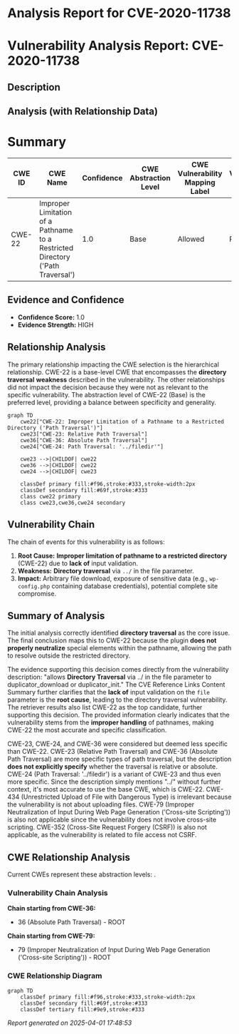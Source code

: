 # Analysis Report for CVE-2020-11738

# Vulnerability Analysis Report: CVE-2020-11738

## Description



## Analysis (with Relationship Data)

# Summary
| CWE ID | CWE Name | Confidence | CWE Abstraction Level | CWE Vulnerability Mapping Label | CWE-Vulnerability Mapping Notes |
|---|---|---|---|---|---|
| CWE-22 | Improper Limitation of a Pathname to a Restricted Directory ('Path Traversal') | 1.0 | Base | Allowed | Primary CWE |

## Evidence and Confidence

*   **Confidence Score:** 1.0
*   **Evidence Strength:** HIGH

## Relationship Analysis
The primary relationship impacting the CWE selection is the hierarchical relationship. CWE-22 is a base-level CWE that encompasses the **directory traversal** **weakness** described in the vulnerability. The other relationships did not impact the decision because they were not as relevant to the specific vulnerability. The abstraction level of CWE-22 (Base) is the preferred level, providing a balance between specificity and generality.

```mermaid
graph TD
    cwe22["CWE-22: Improper Limitation of a Pathname to a Restricted Directory ('Path Traversal')"]
    cwe23["CWE-23: Relative Path Traversal"]
    cwe36["CWE-36: Absolute Path Traversal"]
    cwe24["CWE-24: Path Traversal: '../filedir'"]

    cwe23 -->|CHILDOF| cwe22
    cwe36 -->|CHILDOF| cwe22
    cwe24 -->|CHILDOF| cwe23
    
    classDef primary fill:#f96,stroke:#333,stroke-width:2px
    classDef secondary fill:#69f,stroke:#333
    class cwe22 primary
    class cwe23,cwe36,cwe24 secondary
```

## Vulnerability Chain
The chain of events for this vulnerability is as follows:
1.  **Root Cause:** **Improper limitation of pathname to a restricted directory** (CWE-22) due to **lack of** input validation.
2.  **Weakness:** **Directory traversal** via `../` in the file parameter.
3.  **Impact:** Arbitrary file download, exposure of sensitive data (e.g., `wp-config.php` containing database credentials), potential complete site compromise.

## Summary of Analysis
The initial analysis correctly identified **directory traversal** as the core issue. The final conclusion maps this to CWE-22 because the plugin **does not properly neutralize** special elements within the pathname, allowing the path to resolve outside the restricted directory.

The evidence supporting this decision comes directly from the vulnerability description: "allows **Directory Traversal** via ../ in the file parameter to duplicator_download or duplicator_init." The CVE Reference Links Content Summary further clarifies that the **lack of** input validation on the `file` parameter is the **root cause**, leading to the directory traversal vulnerability. The retriever results also list CWE-22 as the top candidate, further supporting this decision. The provided information clearly indicates that the vulnerability stems from the **improper handling** of pathnames, making CWE-22 the most accurate and specific classification.

CWE-23, CWE-24, and CWE-36 were considered but deemed less specific than CWE-22. CWE-23 (Relative Path Traversal) and CWE-36 (Absolute Path Traversal) are more specific types of path traversal, but the description **does not explicitly specify** whether the traversal is relative or absolute. CWE-24 (Path Traversal: '../filedir') is a variant of CWE-23 and thus even more specific. Since the description simply mentions "../" without further context, it's most accurate to use the base CWE, which is CWE-22. CWE-434 (Unrestricted Upload of File with Dangerous Type) is irrelevant because the vulnerability is not about uploading files. CWE-79 (Improper Neutralization of Input During Web Page Generation ('Cross-site Scripting')) is also not applicable since the vulnerability does not involve cross-site scripting. CWE-352 (Cross-Site Request Forgery (CSRF)) is also not applicable, as the vulnerability is related to file access not CSRF.


## CWE Relationship Analysis

Current CWEs represent these abstraction levels: .


### Vulnerability Chain Analysis

**Chain starting from CWE-36:**
- 36 (Absolute Path Traversal) - ROOT


**Chain starting from CWE-79:**
- 79 (Improper Neutralization of Input During Web Page Generation ('Cross-site Scripting')) - ROOT



### CWE Relationship Diagram

```mermaid
graph TD
    classDef primary fill:#f96,stroke:#333,stroke-width:2px
    classDef secondary fill:#69f,stroke:#333
    classDef tertiary fill:#9e9,stroke:#333
```



*Report generated on 2025-04-01 17:48:53*
